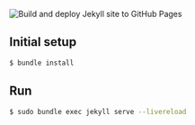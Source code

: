 ![Build and deploy Jekyll site to GitHub Pages](https://github.com/jamejone/jamejone.github.io/workflows/Build%20and%20deploy%20Jekyll%20site%20to%20GitHub%20Pages/badge.svg)

## Initial setup

```bash
$ bundle install
```

## Run

```bash
$ sudo bundle exec jekyll serve --livereload
```
